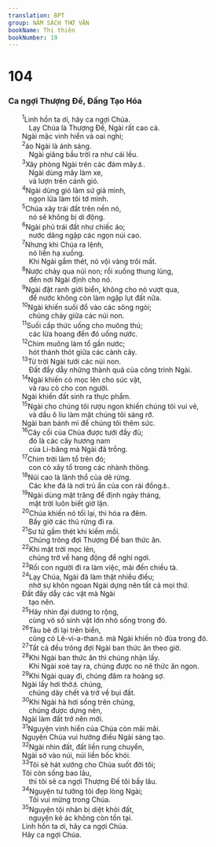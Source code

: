 ```yaml
---
translation: BPT
group: NĂM SÁCH THƠ VĂN
bookName: Thi thiên 
bookNumber: 19
---
```


<div class="title"><h1>104</h1><h3>Ca ngợi Thượng Đế, Đấng Tạo Hóa</h3></div>
<span class="verse thi_104_1">  <sup>1</sup>Linh hồn ta ơi, hãy ca ngợi Chúa.<br/>   Lạy Chúa là Thượng Đế, Ngài rất cao cả.<br/>  Ngài mặc vinh hiển và oai nghi;<br/></span>
<span class="verse thi_104_2">  <sup>2</sup>áo Ngài là ánh sáng.<br/>   Ngài giăng bầu trời ra như cái lều.<br/></span>
<span class="verse thi_104_3">  <sup>3</sup>Xây phòng Ngài trên các đám mây<a data-toggle="tooltip" data-placement="bottom" title="Hay “trên bầu trời.”">⚓</a>.<br/>   Ngài dùng mây làm xe,<br/>   và lượn trên cánh gió.<br/></span>
<span class="verse thi_104_4">  <sup>4</sup>Ngài dùng gió làm sứ giả mình,<br/>   ngọn lửa làm tôi tớ mình.<br/></span>
<span class="verse thi_104_5">  <sup>5</sup>Chúa xây trái đất trên nền nó,<br/>   nó sẽ không bị di động.<br/></span>
<span class="verse thi_104_6">  <sup>6</sup>Ngài phủ trái đất như chiếc áo;<br/>   nước dâng ngập các ngọn núi cao.<br/></span>
<span class="verse thi_104_7">  <sup>7</sup>Nhưng khi Chúa ra lệnh,<br/>   nó liền hạ xuống.<br/>   Khi Ngài gầm thét, nó vội vàng trôi mất.<br/></span>
<span class="verse thi_104_8">  <sup>8</sup>Nước chảy qua núi non; rồi xuống thung lũng,<br/>   đến nơi Ngài định cho nó.<br/></span>
<span class="verse thi_104_9">  <sup>9</sup>Ngài đặt ranh giới biển, không cho nó vượt qua,<br/>   để nước không còn làm ngập lụt đất nữa.<br/></span>
<span class="verse thi_104_10">  <sup>10</sup>Ngài khiến suối đổ vào các sông ngòi;<br/>   chúng chảy giữa các núi non.<br/></span>
<span class="verse thi_104_11">  <sup>11</sup>Suối cấp thức uống cho muông thú;<br/>   các lừa hoang đến đó uống nước.<br/></span>
<span class="verse thi_104_12">  <sup>12</sup>Chim muông làm tổ gần nước;<br/>   hót thánh thót giữa các cành cây.<br/></span>
<span class="verse thi_104_13">  <sup>13</sup>Từ trời Ngài tưới các núi non.<br/>   Đất đầy dẫy những thành quả của công trình Ngài.<br/></span>
<span class="verse thi_104_14">  <sup>14</sup>Ngài khiến cỏ mọc lên cho súc vật,<br/>   và rau cỏ cho con người.<br/>  Ngài khiến đất sinh ra thực phẩm.<br/></span>
<span class="verse thi_104_15">  <sup>15</sup>Ngài cho chúng tôi rượu ngon khiến chúng tôi vui vẻ,<br/>   và dầu ô liu làm mặt chúng tôi sáng rỡ.<br/>  Ngài ban bánh mì để chúng tôi thêm sức.<br/></span>
<span class="verse thi_104_16">  <sup>16</sup>Cây cối của Chúa được tưới đầy đủ;<br/>   đó là các cây hương nam<br/>   của Li-băng mà Ngài đã trồng.<br/></span>
<span class="verse thi_104_17">  <sup>17</sup>Chim trời làm tổ trên đó;<br/>   con cò xây tổ trong các nhành thông.<br/></span>
<span class="verse thi_104_18">  <sup>18</sup>Núi cao là lãnh thổ của dê rừng.<br/>   Các khe đá là nơi trú ẩn của con rái đồng<a data-toggle="tooltip" data-placement="bottom" title="Đây là một loại động vật ăn cỏ, lớn cỡ con thỏ nhà, sống trong các kẽ đá.">⚓</a>.<br/></span>
<span class="verse thi_104_19">  <sup>19</sup>Ngài dùng mặt trăng để định ngày tháng,<br/>   mặt trời luôn biết giờ lặn.<br/></span>
<span class="verse thi_104_20">  <sup>20</sup>Chúa khiến nó tối lại, thì hóa ra đêm.<br/>   Bấy giờ các thú rừng đi ra.<br/></span>
<span class="verse thi_104_21">  <sup>21</sup>Sư tử gầm thét khi kiếm mồi.<br/>   Chúng trông đợi Thượng Đế ban thức ăn.<br/></span>
<span class="verse thi_104_22">  <sup>22</sup>Khi mặt trời mọc lên,<br/>   chúng trở về hang động để nghỉ ngơi.<br/></span>
<span class="verse thi_104_23">  <sup>23</sup>Rồi con người đi ra làm việc, mãi đến chiều tà.<br/></span>
<span class="verse thi_104_24">  <sup>24</sup>Lạy Chúa, Ngài đã làm thật nhiều điều;<br/>   nhờ sự khôn ngoan Ngài dựng nên tất cả mọi thứ.<br/>  Đất đầy dẫy các vật mà Ngài<br/>   tạo nên.<br/></span>
<span class="verse thi_104_25">  <sup>25</sup>Hãy nhìn đại dương to rộng,<br/>   cùng vô số sinh vật lớn nhỏ sống trong đó.<br/></span>
<span class="verse thi_104_26">  <sup>26</sup>Tàu bè đi lại trên biển,<br/>   cũng có Lê-vi-a-than<a data-toggle="tooltip" data-placement="bottom" title="Quái vật ở biển, có thể là con cá sấu hay cá voi. Nói chung là “quái vật ở biển.” Thỉnh thoảng còn gọi là “con Rồng” hay “Ra-háp.” Con vật nầy tiêu biểu cho quyền lực ở biển, nhưng Thượng Đế kiểm soát nó.">⚓</a> mà Ngài khiến nô đùa trong đó.<br/></span>
<span class="verse thi_104_27">  <sup>27</sup>Tất cả đều trông đợi Ngài ban thức ăn theo giờ.<br/></span>
<span class="verse thi_104_28">  <sup>28</sup>Khi Ngài ban thức ăn thì chúng nhận lấy.<br/>   Khi Ngài xoè tay ra, chúng được no nê thức ăn ngon.<br/></span>
<span class="verse thi_104_29">  <sup>29</sup>Khi Ngài quay đi, chúng đâm ra hoảng sợ.<br/>  Ngài lấy hơi thở<a data-toggle="tooltip" data-placement="bottom" title="Hay “thần linh.”">⚓</a> chúng,<br/>   chúng dãy chết và trở về bụi đất.<br/></span>
<span class="verse thi_104_30">  <sup>30</sup>Khi Ngài hà hơi sống trên chúng,<br/>   chúng được dựng nên,<br/>  Ngài làm đất trở nên mới.<br/></span>
<span class="verse thi_104_31">  <sup>31</sup>Nguyện vinh hiển của Chúa còn mãi mãi.<br/>  Nguyện Chúa vui hưởng điều Ngài sáng tạo.<br/></span>
<span class="verse thi_104_32">  <sup>32</sup>Ngài nhìn đất, đất liền rung chuyển,<br/>  Ngài sờ vào núi, núi liền bốc khói.<br/></span>
<span class="verse thi_104_33">  <sup>33</sup>Tôi sẽ hát xướng cho Chúa suốt đời tôi;<br/>  Tôi còn sống bao lâu,<br/>   thì tôi sẽ ca ngợi Thượng Đế tôi bấy lâu.<br/></span>
<span class="verse thi_104_34">  <sup>34</sup>Nguyện tư tưởng tôi đẹp lòng Ngài;<br/>   Tôi vui mừng trong Chúa.<br/></span>
<span class="verse thi_104_35">  <sup>35</sup>Nguyện tội nhân bị diệt khỏi đất,<br/>   nguyện kẻ ác không còn tồn tại.<br/>  Linh hồn ta ơi, hãy ca ngợi Chúa.<br/>  Hãy ca ngợi Chúa.<br/></span>
